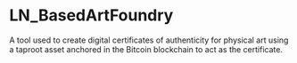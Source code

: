 # LN_BasedArtFoundry
A tool used to create digital certificates of authenticity for physical art  using a taproot asset anchored in the Bitcoin blockchain to act as the certificate. 
